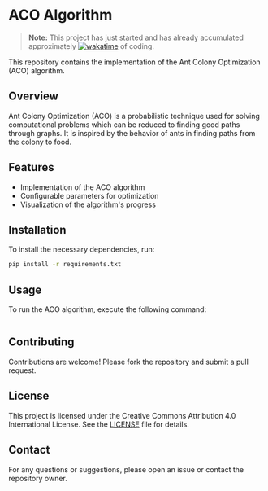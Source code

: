 # ACO Algorithm

> **Note:** This project has just started and has already accumulated approximately [![wakatime](https://wakatime.com/badge/user/018b799e-de53-4f7a-bb65-edc2df9f26d8/project/3b3014ee-3912-469a-86a6-959fab3c644e.svg)](https://wakatime.com/badge/user/018b799e-de53-4f7a-bb65-edc2df9f26d8/project/3b3014ee-3912-469a-86a6-959fab3c644e) of coding.

This repository contains the implementation of the Ant Colony Optimization (ACO) algorithm.

## Overview

Ant Colony Optimization (ACO) is a probabilistic technique used for solving computational problems which can be reduced to finding good paths through graphs. It is inspired by the behavior of ants in finding paths from the colony to food.

## Features

- Implementation of the ACO algorithm
- Configurable parameters for optimization
- Visualization of the algorithm's progress

## Installation

To install the necessary dependencies, run:

```bash
pip install -r requirements.txt
```

## Usage

To run the ACO algorithm, execute the following command:

```bash

```

## Contributing

Contributions are welcome! Please fork the repository and submit a pull request.

## License

This project is licensed under the Creative Commons Attribution 4.0 International License. See the [LICENSE](https://creativecommons.org/licenses/by/4.0/) file for details.

## Contact

For any questions or suggestions, please open an issue or contact the repository owner.
